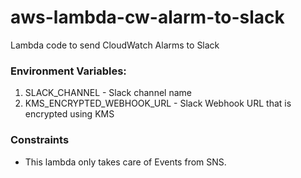 # aws-lambda-cw-alarm-to-slack
Lambda code to send CloudWatch Alarms to Slack 

### Environment Variables:
1. SLACK_CHANNEL - Slack channel name
2. KMS_ENCRYPTED_WEBHOOK_URL - Slack Webhook URL that is encrypted using KMS

### Constraints
* This lambda only takes care of Events from SNS.

